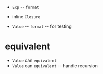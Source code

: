 - `Exp` -- `format`

- inline `Closure`

- `Value` -- `format` -- for testing


# equivalent

- `Value` can `equivalent`
- `Value` can `equivalent` -- handle recursion
